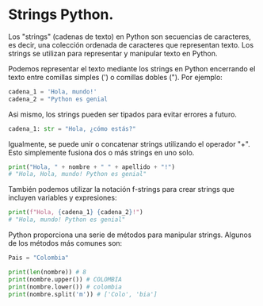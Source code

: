 # Strings Python.

Los "strings" (cadenas de texto) en Python son secuencias de caracteres, es decir, una colección ordenada de caracteres que representan texto. 
Los strings se utilizan para representar y manipular texto en Python.

Podemos representar el texto mediante los strings en Python encerrando el texto entre comillas simples (') o comillas dobles ("). Por ejemplo:
   
```python
cadena_1 = 'Hola, mundo!'
cadena_2 = "Python es genial
```
Asi mismo, los strings pueden ser tipados para evitar errores a futuro.

```python
cadena_1: str = "Hola, ¿cómo estás?"
```

Igualmente, se puede unir o concatenar strings utilizando el operador "+". Esto simplemente fusiona dos o más strings en uno solo.

```python
print("Hola, " + nombre + " " + apellido + "!") 
# "Hola, Hola, mundo! Python es genial"
```
También podemos utilizar la notación f-strings para crear strings que incluyen variables y expresiones:

```python
print(f"Hola, {cadena_1} {cadena_2}!") 
# "Hola, mundo! Python es genial"
```

Python proporciona una serie de métodos para manipular strings. Algunos de los métodos más comunes son:

```python
Pais = "Colombia"

print(len(nombre)) # 8
print(nombre.upper()) # COLOMBIA
print(nombre.lower()) # colombia
print(nombre.split('m')) # ['Colo', 'bia']
```
